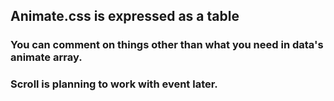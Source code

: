 ## Animate.css is expressed as a table

### You can comment on things other than what you need in data's animate array.
### Scroll is planning to work with event later.
